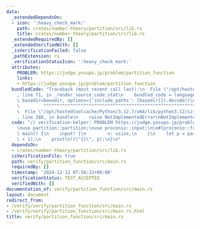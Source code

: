 ```yaml
---
data:
  _extendedDependsOn:
  - icon: ':heavy_check_mark:'
    path: crates/number-theory/partition/src/lib.rs
    title: crates/number-theory/partition/src/lib.rs
  _extendedRequiredBy: []
  _extendedVerifiedWith: []
  _isVerificationFailed: false
  _pathExtension: rs
  _verificationStatusIcon: ':heavy_check_mark:'
  attributes:
    PROBLEM: https://judge.yosupo.jp/problem/partition_function
    links:
    - https://judge.yosupo.jp/problem/partition_function
  bundledCode: "Traceback (most recent call last):\n  File \"/opt/hostedtoolcache/Python/3.12.7/x64/lib/python3.12/site-packages/onlinejudge_verify/documentation/build.py\"\
    , line 71, in _render_source_code_stat\n    bundled_code = language.bundle(stat.path,\
    \ basedir=basedir, options={'include_paths': [basedir]}).decode()\n          \
    \         ^^^^^^^^^^^^^^^^^^^^^^^^^^^^^^^^^^^^^^^^^^^^^^^^^^^^^^^^^^^^^^^^^^^^^^^^^^^^^^^^^\n\
    \  File \"/opt/hostedtoolcache/Python/3.12.7/x64/lib/python3.12/site-packages/onlinejudge_verify/languages/rust.py\"\
    , line 288, in bundle\n    raise NotImplementedError\nNotImplementedError\n"
  code: "// verification-helper: PROBLEM https://judge.yosupo.jp/problem/partition_function\n\
    \nuse partition::partition;\nuse proconio::input;\n\n#[proconio::fastout]\nfn\
    \ main() {\n    input! {\n        n: usize,\n    }\n    let p = partition::<998244353>(n\
    \ + 1);\n    println!(\"{}\", p);\n}\n"
  dependsOn:
  - crates/number-theory/partition/src/lib.rs
  isVerificationFile: true
  path: verify/partition_function/src/main.rs
  requiredBy: []
  timestamp: '2024-12-12 07:56:32+00:00'
  verificationStatus: TEST_ACCEPTED
  verifiedWith: []
documentation_of: verify/partition_function/src/main.rs
layout: document
redirect_from:
- /verify/verify/partition_function/src/main.rs
- /verify/verify/partition_function/src/main.rs.html
title: verify/partition_function/src/main.rs
---
```

